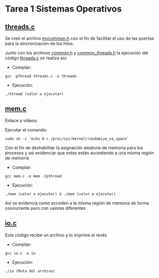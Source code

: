 # Tarea 1 Sistemas Operativos 

## [threads.c](threads.c)

Se creó el archivo [mycommon.h](mycommon.h) con el fin de facilitar el uso de 
las puertas para la sincronización de los hilos.

Junto con los archivos [common.h](common.h) y 
[common_threads.h](common_threads.h) la ejecución del código 
[threads.c](threads.c) se realiza así: 
* Compilar:

`gcc -pthread threads.c -o threads`

* Ejecución:

`./thread (valor a ejecutar)`

## [mem.c](mem.c)

Enlace a videos:

Ejecutar el comando:

`sudo sh -c 'echo 0 > /proc/sys/kernel/randomize_va_space'`

Con el fin de deshabilitar la asignación aleatoria de memoria para los 
procesos y así evidenciar que estos están accediendo a una misma región 
de memoria 

* Compilar:

`gcc mem.c -o mem -lpthread`

* Ejecución:

`./mem (valor a ejecutar) & ./mem (valor a ejecutar)`

Así se evidencia como acceden a la misma región de memoria de forma 
concurrente pero con valores diferentes

## [io.c](io.c)

Este código recibe un archivo y lo imprime al revés


* Compilar:

`gcc io.c -o io`

* Ejecución:

`./io (Ruta del archivo)`

